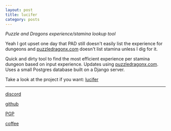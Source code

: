 ```yaml
---
layout: post
title: lucifer
category: posts
---
```


*Puzzle and Dragons experience/stamina lookup tool*

Yeah I got upset one day that PAD still doesn't easily list the experience for dungeons and [puzzledragonx.com][puzzledragonx.com] doesn't list stamina unless I dig for it. 

Quick and dirty tool to find the most efficient experience per stamina dungeon based on input experience. Updates using [puzzledragonx.com][puzzledragonx.com]. Uses a small Postgres database built on a Django server.

Take a look at the project if you want:
[lucifer][lucifer]

---

[discord][discord]

[github][dqd]

[PGP][PGP]

[coffee][coffee]

[discord]: https://discord.com/channels/@me/dqd#0143
[dqd]: https://github.com/dqdang
[PGP]: https://raw.githubusercontent.com/dqdang/dqdang.github.io/master/derek-dang.asc
[coffee]: https://www.buymeacoffee.com/dqdang
[lucifer]: https://github.com/dqdang/lucifer
[puzzledragonx.com]: http://puzzledragonx.com/

